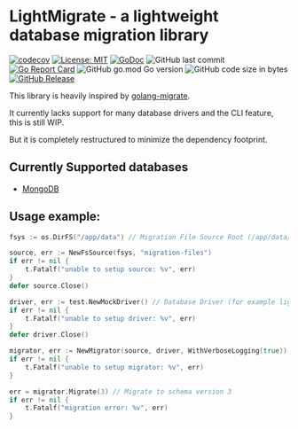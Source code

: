 # LightMigrate - a lightweight database migration library

[![codecov](https://codecov.io/gh/h44z/lightmigrate/branch/master/graph/badge.svg?token=MMAOVBLL2U)](https://codecov.io/gh/h44z/lightmigrate)
[![License: MIT](https://img.shields.io/badge/license-MIT-green.svg)](https://opensource.org/licenses/MIT)
[![GoDoc](https://pkg.go.dev/badge/github.com/h44z/lightmigrate)](https://pkg.go.dev/github.com/h44z/lightmigrate)
![GitHub last commit](https://img.shields.io/github/last-commit/h44z/lightmigrate)
[![Go Report Card](https://goreportcard.com/badge/github.com/h44z/lightmigrate)](https://goreportcard.com/report/github.com/h44z/lightmigrate)
![GitHub go.mod Go version](https://img.shields.io/github/go-mod/go-version/h44z/lightmigrate)
![GitHub code size in bytes](https://img.shields.io/github/languages/code-size/h44z/lightmigrate)
[![GitHub Release](https://img.shields.io/github/release/h44z/lightmigrate.svg)](https://github.com/h44z/lightmigrate/releases)

This library is heavily inspired by [golang-migrate](https://github.com/golang-migrate/migrate).

It currently lacks support for many database drivers and the CLI feature, this is still WIP. 

But it is completely restructured to minimize the dependency footprint.

## Currently Supported databases
 - [MongoDB](https://github.com/h44z/lightmigrate-mongodb) 

## Usage example:

```go
fsys := os.DirFS("/app/data") // Migration File Source Root (/app/data/migration-files)

source, err := NewFsSource(fsys, "migration-files")
if err != nil {
    t.Fatalf("unable to setup source: %v", err)
}
defer source.Close()

driver, err := test.NewMockDriver() // Database Driver (for example lightmigrate_mongo.NewDriver())
if err != nil {
    t.Fatalf("unable to setup driver: %v", err)
}
defer driver.Close()

migrator, err := NewMigrator(source, driver, WithVerboseLogging(true)) // The migrator instance
if err != nil {
    t.Fatalf("unable to setup migrator: %v", err)
}

err = migrator.Migrate(3) // Migrate to schema version 3
if err != nil {
    t.Fatalf("migration error: %v", err)
}
```

